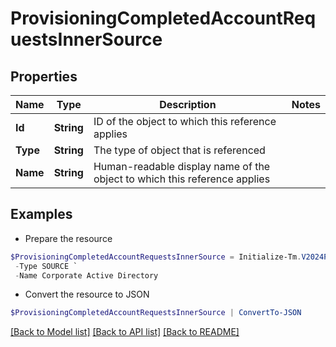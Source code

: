 # ProvisioningCompletedAccountRequestsInnerSource
## Properties

Name | Type | Description | Notes
------------ | ------------- | ------------- | -------------
**Id** | **String** | ID of the object to which this reference applies | 
**Type** | **String** | The type of object that is referenced | 
**Name** | **String** | Human-readable display name of the object to which this reference applies | 

## Examples

- Prepare the resource
```powershell
$ProvisioningCompletedAccountRequestsInnerSource = Initialize-Tm.V2024ProvisioningCompletedAccountRequestsInnerSource  -Id 4e4d982dddff4267ab12f0f1e72b5a6d `
 -Type SOURCE `
 -Name Corporate Active Directory
```

- Convert the resource to JSON
```powershell
$ProvisioningCompletedAccountRequestsInnerSource | ConvertTo-JSON
```

[[Back to Model list]](../README.md#documentation-for-models) [[Back to API list]](../README.md#documentation-for-api-endpoints) [[Back to README]](../README.md)

